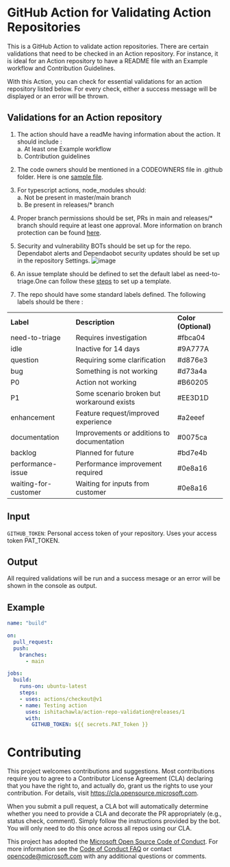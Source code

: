 # GitHub Action for Validating Action Repositories
This is a GitHub Action to validate action repositories. There are certain validations that need to be checked in an Action repository. For instance, it is ideal for an Action repository to have a README file with an Example workflow and Contribution Guidelines.

With this Action, you can check for essential validations for an action repository listed below. For every check, either a success message will be displayed or an error will be thrown.   

## Validations for an Action repository



1. The action should have a readMe having information about the action. It should include : \
a. At least one Example workflow \
b. Contribution guidelines
2. The code owners should be mentioned in a CODEOWNERS file in .github folder. Here is one [sample file](https://github.com/Azure/actions/blob/main/.github/workflows/CODEOWNERS).
3. For typescript actions, node_modules should: \
a. Not be present in master/main branch \
b. Be present in releases/* branch
4. Proper branch permissions should be set, PRs in main and releases/* branch should require at least one approval. More information on branch protection can be found [here](https://docs.github.com/en/github/administering-a-repository/defining-the-mergeability-of-pull-requests/managing-a-branch-protection-rule).
5. Security and vulnerability BOTs should be set up for the repo. Dependabot alerts and Dependaobot security updates should be set up in the repository Settings. 
![image](https://user-images.githubusercontent.com/58769601/123243496-b5199100-d500-11eb-9524-6589e4671ca7.png)

6. An issue template should be defined to set the default label as need-to-triage.One can follow these [steps](https://docs.github.com/en/communities/using-templates-to-encourage-useful-issues-and-pull-requests/configuring-issue-templates-for-your-repository)  to set up a template. 

7. The repo should have some standard labels defined. The following labels should be there : 
<table>
  <tr>
   <td><strong>Label</strong>
   </td>
   <td><strong>Description</strong>
   </td>
   <td><strong>Color (Optional)</strong>
   </td>
  </tr>
  <tr>
   <td>need-to-triage	
   </td>
   <td>Requires investigation
   </td>
   <td>#fbca04
   </td>
  </tr>
  <tr>
   <td>idle 
   </td>
   <td>Inactive for 14 days
   </td>
   <td>#9A777A
   </td>
  </tr>
  <tr>
   <td>question	 
   </td>
   <td>Requiring some clarification
   </td>
   <td>#d876e3
   </td>
  </tr>
  <tr>
   <td>bug
   </td>
   <td>Something is not working
   </td>
   <td>#d73a4a
   </td>
  </tr>
  <tr>
   <td>P0
   </td>
   <td>Action not working
   </td>
   <td>#B60205
   </td>
  </tr>
  <tr>
   <td>P1
   </td>
   <td>Some scenario broken but workaround exists
   </td>
   <td>#EE3D1D
   </td>
  </tr>
  <tr>
   <td>enhancement	
   </td>
   <td>Feature request/improved experience
   </td>
   <td>#a2eeef
   </td>
  </tr>
  <tr>
   <td>documentation	
   </td>
   <td>Improvements or additions to documentation
   </td>
   <td>#0075ca
   </td>
  </tr>
  <tr>
   <td>backlog
   </td>
   <td>Planned for future
   </td>
   <td>#bd7e4b
   </td>
  </tr>
  <tr>
   <td>performance-issue	
   </td>
   <td>Performance improvement required
   </td>
   <td>#0e8a16
   </td>
  </tr>
  <tr>
   <td>waiting-for-customer
   </td>
   <td>Waiting for inputs from customer
   </td>
   <td>#0e8a16
   </td>
  </tr>
</table>

## Input
`GITHUB_TOKEN`: Personal access token of your repository. Uses your access token PAT_TOKEN.

## Output
All required validations will be run and a success mesage or an error will be shown in the console as output.

## Example
```yml
name: "build"

on:
  pull_request:
  push:
    branches:
      - main

jobs:
  build:
    runs-on: ubuntu-latest
    steps:
    - uses: actions/checkout@v1
    - name: Testing action
      uses: ishitachawla/action-repo-validation@releases/1
      with:
        GITHUB_TOKEN: ${{ secrets.PAT_Token }}
```

# Contributing

This project welcomes contributions and suggestions.  Most contributions require you to agree to a
Contributor License Agreement (CLA) declaring that you have the right to, and actually do, grant us
the rights to use your contribution. For details, visit https://cla.opensource.microsoft.com.

When you submit a pull request, a CLA bot will automatically determine whether you need to provide
a CLA and decorate the PR appropriately (e.g., status check, comment). Simply follow the instructions
provided by the bot. You will only need to do this once across all repos using our CLA.

This project has adopted the [Microsoft Open Source Code of Conduct](https://opensource.microsoft.com/codeofconduct/).
For more information see the [Code of Conduct FAQ](https://opensource.microsoft.com/codeofconduct/faq/) or
contact [opencode@microsoft.com](mailto:opencode@microsoft.com) with any additional questions or comments.
